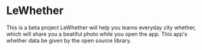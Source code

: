# LeWhether
This is a beta project
LeWhether wiil help you learns everyday city whether, which will share you a beatiful photo while you open the app.
This app's whether data be given by the open source library.
